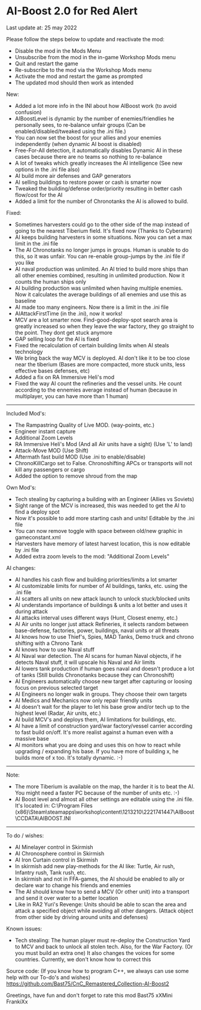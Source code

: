 # AI-Boost 2.0 for Red Alert
Last update at: 25 may 2022

Please follow the steps below to update and reactivate the mod:
- Disable the mod in the Mods Menu
- Unsubscribe from the mod in the in-game Workshop Mods menu
- Quit and restart the game
- Re-subscribe to the mod via the Workshop Mods menu
- Activate the mod and restart the game as prompted
- The updated mod should then work as intended

New:
- Added a lot more info in the INI about how AIBoost work (to avoid confusion)
- AIBoostLevel is dynamic by the number of enemies/friendlies he personally sees, to re-balance unfair groups (Can be enabled/disabled/tweaked using the .ini file.)
- You can now set the boost for your allies and your enemies independently (when dynamic AI boost is disabled)
- Free-For-All detection, it automatically disables Dynamic AI in these cases because there are no teams so nothing to re-balance
- A lot of tweaks which greatly increases the AI intelligence (See new options in the .ini file also)
- AI build more air defenses and GAP generators
- AI selling buildings to restore power or cash is smarter now
- Tweaked the building/defense order/priority resulting in better cash flow/cost for the AI
- Added a limit for the number of Chronotanks the AI is allowed to build.
 
Fixed:
- Sometimes harvesters could go to the other side of the map instead of going to the nearest Tiberium field. It's fixed now (Thanks to Cyberarm)
- AI keeps building harvesters in some situations. Now you can set a max limit in the .ini file
- The AI Chronotanks no longer jumps in groups. Human is unable to do this, so it was unfair. You can re-enable group-jumps by the .ini file if you like
- AI naval production was unlimited. An AI tried to build more ships than all other enemies combined, resulting in unlimited production. Now it counts the human ships only
- AI building production was unlimited when having multiple enemies. Now it calculates the average buildings of all enemies and use this as baseline
- AI made too many engineers. Now there is a limit in the .ini file
- AIAttackFirstTime (in the .ini), now it works!
- MCV are a lot smarter now. Find-good-deploy-spot search area is greatly increased so when they leave the war factory, they go straight to the point. They dont get stuck anymore
- GAP selling loop for the AI is fixed
- Fixed the recalculation of certain building limits when AI steals technology
- We bring back the way MCV is deployed. AI don't like it to be too close near the tiberium (Bases are more compacted, more stuck units, less effective bases defenses, etc)
- Added a fix on RA Immersive Heli's mod
- Fixed the way AI count the refineries and the vessel units. He count according to the ennemies average instead of human (because in multiplayer, you can have more than 1 human)

--- 

Included Mod's:
- The Rampastring Quality of Live MOD. (way-points, etc.)
- Engineer instant capture
- Additional Zoom Levels
- RA Immersive Heli's Mod (And all Air units have a sight) (Use 'L' to land)
- Attack-Move MOD (Use Shift)
- Aftermath fast build MOD (Use .ini to enable/disable)
- ChronoKillCargo set to False. Chronoshifting APCs or transports will not kill any passengers or cargo
- Added the option to remove shroud from the map

Own Mod's:
- Tech stealing by capturing a building with an Engineer (Allies vs Soviets)
- Sight range of the MCV is increased, this was needed to get the AI to find a deploy spot
- Now it's possible to add more starting cash and units! Editable by the .ini file
- You can now remove toggle with space between old/new graphic in gameconstant.xml
- Harvesters have memory of latest harvest location, this is now editable by .ini file
- Added extra zoom levels to the mod: "Additional Zoom Levels"

AI changes:
- AI handles his cash flow and building priorities/limits a lot smarter
- AI customizable limits for number of AI buildings, tanks, etc. using the .ini file
- AI scatters all units on new attack launch to unlock stuck/blocked units
- AI understands importance of buildings & units a lot better and uses it during attack
- AI attacks interval uses different ways (Hunt, Closest enemy, etc.)
- AI Air units no longer just attack Refineries, it selects random between base-defense, factories, power, buildings, naval units or all threats
- AI knows how to use Thief's, Spies, MAD Tanks, Demo truck and chrono shifting with a Chrono Tank
- AI knows how to use Naval stuff
- AI Naval war detection. The AI scans for human Naval objects, if he detects Naval stuff, it will upscale his Naval and Air limits
- AI lowers tank production if human goes naval and doesn't produce a lot of tanks (Still builds Chronotanks because they can Chronoshift)
- AI Engineers automatically choose new target after capturing or loosing focus on previous selected target
- AI Engineers no longer walk in groups. They choose their own targets
- AI Medics and Mechanics now only repair friendly units
- AI doesn't wait for the player to let his base grow and/or tech up to the highest level (Radar, Air units, etc.)
- AI build MCV's and deploys them, AI limitations for buildings, etc.
- AI have a limit of construction yard/war factory/vessel carrier according to fast build on/off. It's more realist against a human even with a massive base
- AI monitors what you are doing and uses this on how to react while upgrading / expanding his base. If you have more of building x, he builds more of x too. It's totally dynamic. :-)

---

Note:
- The more Tiberium is available on the map, the harder it is to beat the AI. You might need a faster PC because of the number of units etc.  :-)
- AI Boost level and almost all other settings are editable using the .ini file. It's located in: C:\Program Files (x86)\Steam\steamapps\workshop\content\1213210\2221741447\AIBoost\CCDATA\AIBOOST.INI

---

To do / wishes:
- AI Minelayer control in Skirmish
- AI Chronosphere control in Skirmish
- AI Iron Curtain control in Skirmish
- In skirmish add new play-methods for the AI like: Turtle, Air rush, Infantry rush, Tank rush, etc.
- In skirmish and not in FFA-games, the AI should be enabled to ally or declare war to change his friends and enemies
- The AI should know how to send a MCV (Or other unit) into a transport and send it over water to a better location
- Like in RA2 Yuri's Revenge: Units should be able to scan the area and attack a specified object while avoiding all other dangers. (Attack object from other side by driving around units and defenses)

Known issues:
- Tech stealing:
The human player must re-deploy the Construction Yard to MCV and back to unlock all stolen tech. Also, for the War Factory. (Or you must build an extra one)
It also changes the voices for some countries. Currently, we don't know how to correct this

Source code: (If you know how to program C++, we always can use some help with our To-do's and wishes)
https://github.com/Bast75/CnC_Remastered_Collection-AI-Boost2


Greetings, have fun and don't forget to rate this mod
Bast75
xXMini FrankiXx
